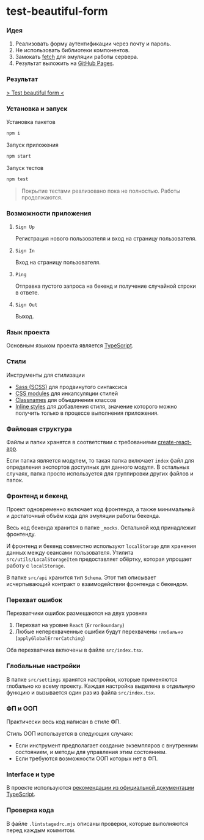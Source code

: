 # test-beautiful-form

### Идея

1. Реализовать форму аутентификации через почту и пароль.
2. Не использовать библиотеки компонентов.
3. Замокать [fetch](https://developer.mozilla.org/en-US/docs/Web/API/fetch) для эмуляции работы сервера.
4. Результат выложить на [GitHub Pages](https://create-react-app.dev/docs/deployment#github-pages).

### Результат

[> Test beautiful form <](https://ekb1zh.github.io/test-beautiful-form/)

### Установка и запуск

Установка пакетов

```bash
npm i
```

Запуск приложения

```bash
npm start
```

Запуск тестов

```bash
npm test
```

> Покрытие тестами реализовано пока не полностью. Работы продолжаются.

### Возможности приложения

1. `Sign Up`

   Регистрация нового пользователя и вход на страницу пользователя.

2. `Sign In`

   Вход на страницу пользователя.

3. `Ping`

   Отправка пустого запроса на бекенд и получение случайной строки в ответе.

4. `Sign Out`

   Выход.

### Язык проекта

Основным языком проекта является [TypeScript](https://www.typescriptlang.org/).

### Стили

Инструменты для стилизации

- [Sass (SCSS)](https://create-react-app.dev/docs/adding-a-sass-stylesheet) для продвинутого синтаксиса
- [CSS modules](https://create-react-app.dev/docs/adding-a-css-modules-stylesheet) для инкапсуляции стилей
- [Classnames](https://www.npmjs.com/package/classnames) для объединения классов
- [Inline styles](https://legacy.reactjs.org/docs/faq-styling.html#can-i-use-inline-styles) для добавления стиля, значение которого можно получить только в процессе выполнения приложения.

### Файловая структура

Файлы и папки хранятся в соответствии с требованиями [create-react-app](https://create-react-app.dev/docs/folder-structure).

Если папка является модулем, то такая папка включает `index` файл для определения экспортов доступных для данного модуля. В остальных случаях, папка просто используется для группировки других файлов и папок.

### Фронтенд и бекенд

Проект одновременно включает код фронтенда, а также минимальный и достаточный объём кода для эмуляции работы бекенда.

Весь код бекенда хранится в папке `_mocks`. Остальной код принадлежит фронтенду.

И фронтенд и бекенд совместно используют `localStorage` для хранения данных между сеансами пользователя. Утилита `src/utils/LocalStorageItem` предоставляет обёртку, которая упрощает работу с `localStorage`.

В папке `src/api` хранится тип `Schema`. Этот тип описывает исчерпывающий контракт о взаимодействии фронтенда с бекендом.

### Перехват ошибок

Перехватчики ошибок размещаются на двух уровнях

1. Перехват на уровне `React` (`ErrorBoundary`)
2. Любые неперехваченные ошибки будут перехвачены `глобально` (`applyGlobalErrorCatching`)

Оба перехватчика включены в файле `src/index.tsx`.

### Глобальные настройки

В папке `src/settings` хранятся настройки, которые применяются глобально ко всему проекту. Каждая настройка выделена в отдельную функцию и вызывается один раз из файла `src/index.tsx`.

### ФП и ООП

Практически весь код написан в стиле ФП.

Стиль ООП используется в следующих случаях:

- Если инструмент предполагает создание экземпляров с внутренним состоянием, и методы для управления этим состоянием.
- Если требуются возможности ООП которых нет в ФП.

### Interface и type

В проекте используются [рекомендации из официальной документации TypeScript](https://www.typescriptlang.org/docs/handbook/2/everyday-types.html#differences-between-type-aliases-and-interfaces).

### Проверка кода

В файле `.lintstagedrc.mjs` описаны проверки, которые выполняются перед каждым коммитом.
